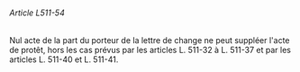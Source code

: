 ###### Article L511-54

Nul acte de la part du porteur de la lettre de change ne peut suppléer l'acte de protêt, hors les cas prévus par les articles L. 511-32 à L. 511-37 et par les articles L. 511-40 et L. 511-41.

